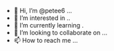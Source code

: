 - 👋 Hi, I’m @petee6 ...
- 👀 I’m interested in ..
- 🌱 I’m currently learning .
- 💞️ I’m looking to collaborate on ...
- 📫 How to reach me ...

<!---
petee6/petee6 is a ✨ special ✨ repository because its `README.md` (this file) appears on your GitHub profile.
You can click the Preview link to take a look at your changes.
--->
